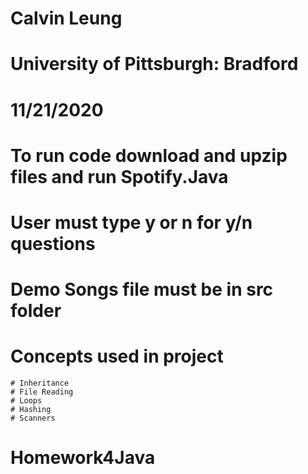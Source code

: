 # Calvin Leung
# University of Pittsburgh: Bradford
# 11/21/2020
# To run code download and upzip files and run Spotify.Java
# User must type y or n for y/n questions
# Demo Songs file must be in src folder
# Concepts used in project
	# Inheritance
	# File Reading
	# Loops
	# Hashing
	# Scanners
# Homework4Java
